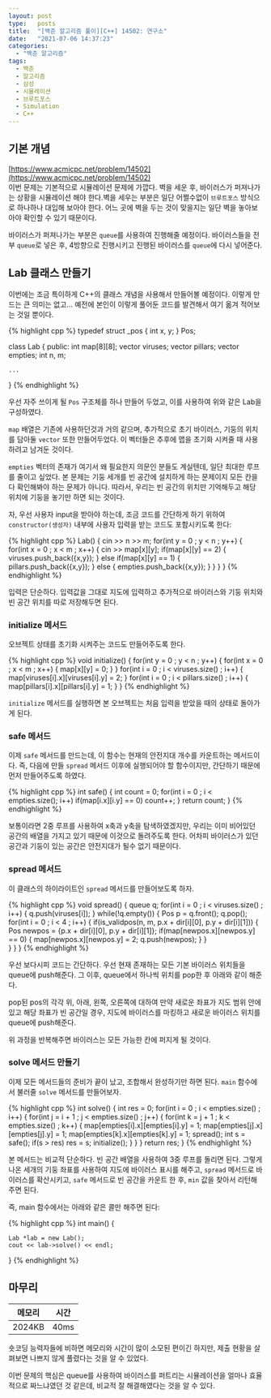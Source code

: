 ```yaml
---
layout: post
type:   posts
title:  "[백준 알고리즘 풀이][C++] 14502: 연구소"
date:   "2021-07-06 14:37:23"
categories:
  - "백준 알고리즘"
tags:
  - 백준
  - 알고리즘
  - 삼성
  - 시뮬레이션
  - 브루트포스
  - Simulation
  - C++
---
```


## 기본 개념
[https://www.acmicpc.net/problem/14502](https://www.acmicpc.net/problem/14502)<br/>
이번 문제는 기본적으로 시뮬레이션 문제에 가깝다. 벽을 세운 후, 바이러스가 퍼져나가는 상황을 시뮬레이션 해야 한다.벽을 세우는 부분은 일단 어쩔수없이 <code>브루트포스</code> 방식으로 하나하나 대입해 보아야 한다. 어느 곳에 벽을 두는 것이 맞을지는 일단 벽을 놓아보아야 확인할 수 있기 때문이다.

바이러스가 퍼져나가는 부분은 <code>queue</code>를 사용하여 진행해줄 예정이다. 바이러스들을 전부 <code>queue</code>로 넣은 후, 4방향으로 진행시키고 진행된 바이러스를 <code>queue</code>에 다시 넣어준다.


## Lab 클래스 만들기
이번에는 조금 특이하게 C++의 클래스 개념을 사용해서 만들어볼 예정이다. 이렇게 만드는 큰 의미는 없고... 예전에 본인이 이렇게 풀어둔 코드를 발견해서 여기 옮겨 적어보는 것일 뿐이다.

{% highlight cpp %}
typedef struct _pos {
	int x, y;
} Pos;

class Lab {
public:
	int map[8][8];
	vector<Pos> viruses;
	vector<Pos> pillars;
	vector<Pos> empties;
	int n, m;
	
	...
}
{% endhighlight %}

우선 자주 쓰이게 될 <code>Pos</code> 구조체를 하나 만들어 두었고, 이를 사용하여 위와 같은 Lab을 구성하였다.

<code>map</code> 배열은 기존에 사용하던것과 거의 같으며, 추가적으로 초기 바이러스, 기둥의 위치를 담아둘 <code>vector</code> 또한 만들어두었다. 이 벡터들은 추후에 맵을 초기화 시켜줄 때 사용하려고 남겨둔 것이다.

<code>empties</code> 벡터의 존재가 여기서 왜 필요한지 의문인 분들도 계실텐데, 일단 최대한 루프를 줄이고 싶었다. 본 문제는 기둥 세개를 빈 공간에 설치하게 하는 문제이지 모든 칸을 다 확인해봐야 하는 문제가 아니다. 따라서, 우리는 빈 공간의 위치만 기억해두고 해당 위치에 기둥을 놓기만 하면 되는 것이다.


자, 우선 사용자 input을 받아야 하는데, 조금 코드를 간단하게 하기 위하여 <code>constructor(생성자)</code> 내부에 사용자 입력을 받는 코드도 포함시키도록 한다:

{% highlight cpp %}
Lab() {
	cin >> n >> m;
	for(int y = 0 ; y < n ; y++) {
		for(int x = 0 ; x < m ; x++) {
			cin >> map[x][y];
			if(map[x][y] == 2) {
				viruses.push_back({x,y});
			} else if(map[x][y] == 1) {
				pillars.push_back({x,y});
			} else {
				empties.push_back({x,y});
			}
		}
	}
}
{% endhighlight %}

입력은 단순하다. 입력값을 그대로 지도에 입력하고 추가적으로 바이러스와 기둥 위치와 빈 공간 위치를 따로 저장해두면 된다.

### initialize 메서드
오브젝트 상태를 초기화 시켜주는 코드도 만들어주도록 한다.

{% highlight cpp %}
void initialize() {
	for(int y = 0 ; y < n ; y++) {
		for(int x = 0 ; x < m ; x++) {
			map[x][y] = 0;
		}
	}
	for(int i = 0 ; i < viruses.size() ; i++) {
		map[viruses[i].x][viruses[i].y] = 2;
	}
	for(int i = 0 ; i < pillars.size() ; i++) {
		map[pillars[i].x][pillars[i].y] = 1;
	}
}
{% endhighlight %}

<code>initialize</code> 메서드를 실행하면 본 오브젝트는 처음 입력을 받았을 때의 상태로 돌아가게 된다.


### safe 메서드
이제 <code>safe</code> 메서드를 만드는데, 이 함수는 현재의 안전지대 개수를 카운트하는 메서드이다. 즉, 다음에 만들 <code>spread</code> 메서드 이후에 실행되어야 할 함수이지만, 간단하기 때문에 먼저 만들어주도록 하였다.

{% highlight cpp %}
int safe() {
	int count = 0;
	for(int i = 0 ; i < empties.size(); i++)
		if(map[i.x][i.y] == 0) count++;
	}
	return count;
}
{% endhighlight %}

보통이라면 2중 루프를 사용하여 x축과 y축을 탐색하였겠지만, 우리는 이미 비어있던 공간의 배열을 가지고 있기 때문에 이것으로 돌려주도록 한다.
어차피 바이러스가 있던 공간과 기둥이 있는 공간은 안전지대가 될수 없기 때문이다.

### spread 메서드
이 클래스의 하이라이트인 <code>spread</code> 메서드를 만들어보도록 하자.

{% highlight cpp %}
void spread() {
	queue<Pos> q;
	for(int i = 0 ; i < viruses.size() ; i++) {
		q.push(viruses[i]);
	}
	while(!q.empty()) {
		Pos p = q.front(); q.pop();
		for(int i = 0 ; i < 4 ; i++) {
			if(is_validpos(n, m, p.x + dir[i][0], p.y + dir[i][1])) {
				Pos newpos = {p.x + dir[i][0], p.y + dir[i][1]};
				if(map[newpos.x][newpos.y] == 0) {
					map[newpos.x][newpos.y] = 2;
					q.push(newpos);
				}
			}	
		}
	}
}
{% endhighlight %}

우선 보다시피 코드는 간단하다. 우선 현재 존재하는 모든 기본 바이러스 위치들을 queue에 push해준다. 그 이후, queue에서 하나씩 위치를 pop한 후 아래와 같이 해준다.

pop된 pos의 각각 위, 아래, 왼쪽, 오른쪽에 대하여 만약 새로운 좌표가 지도 범위 안에 있고 해당 좌표가 빈 공간일 경우, 지도에 바이러스를 마킹하고 새로운 바이러스 위치를 queue에 push해준다.

위 과정을 반복해주면 바이러스는 모든 가능한 칸에 퍼지게 될 것이다. 


### solve 메서드 만들기
이제 모든 메서드들의 준비가 끝이 났고, 조합해서 완성하기만 하면 된다. <code>main</code> 함수에서 불러줄 <code>solve</code> 메서드를 만들어보자.

{% highlight cpp %}
int solve() {
	int res = 0;
	for(int i = 0 ; i < empties.size() ; i++) {
		for(int j = i + 1 ; j < empties.size() ; j++) {
			for(int k = j + 1 ; k < empties.size() ; k++) {
				map[empties[i].x][empties[i].y] = 1;
				map[empties[j].x][empties[j].y] = 1;
				map[empties[k].x][empties[k].y] = 1;
				spread();
				int s = safe();
				if(s > res) res = s;
				initialize();
			}
		}
	}
	return res;
}
{% endhighlight %}

본 메서드는 비교적 단순하다. 빈 공간 배열을 사용하여 3중 루프를 돌리면 된다. 그렇게 나온 세개의 기둥 좌표를 사용하여 지도에 바이러스 표시를 해주고, <code>spread</code> 메서드로 바이러스를 확산시키고, <code>safe</code> 메서드로 빈 공간을 카운트 한 후, <code>min</code> 값을 찾아서 리턴해주면 된다.

즉, main 함수에서는 아래와 같은 콜만 해주면 된다:

{% highlight cpp %}
int main() {
	
	Lab *lab = new Lab();
	cout << lab->solve() << endl;
	
}
{% endhighlight %}



## 마무리

| 메모리 | 시간 |
| ----- | --- |
| 2024KB | 40ms |

숏코딩 능력자들에 비하면 메모리와 시간이 많이 소모된 편이긴 하지만, 제출 현황을 살펴보면 나쁘지 않게 풀렸다는 것을 알 수 있었다.

이번 문제의 핵심은 queue를 사용하여 바이러스를 퍼트리는 시뮬레이션을 얼마나 효율적으로 짜느냐였던 것 같은데, 비교적 잘 해결해였다는 것을 알 수 있다.

